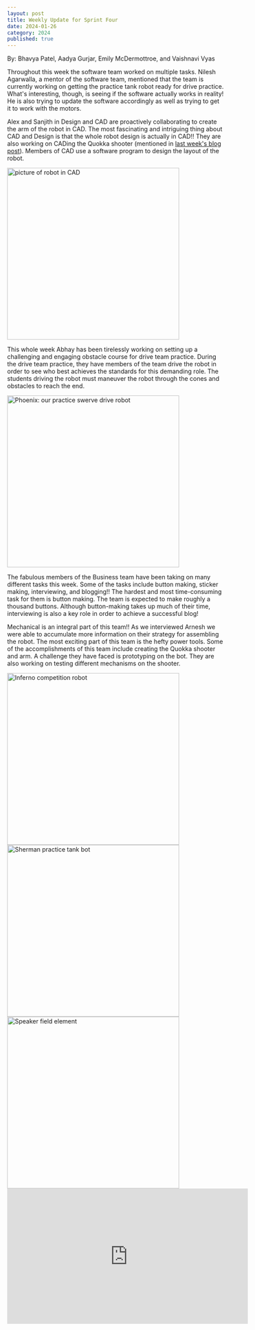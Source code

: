 ```yaml
---
layout: post
title: Weekly Update for Sprint Four
date: 2024-01-26
category: 2024
published: true
---
```

By: Bhavya Patel, Aadya Gurjar, Emily McDermottroe, and Vaishnavi Vyas

Throughout this week the software team worked on multiple tasks. Nilesh Agarwalla, a mentor of the software team, mentioned that the team is currently working on getting the practice tank robot ready for drive practice. What's interesting, though, is seeing if the software actually works in reality! He is also trying to update the software accordingly as well as trying to get it to work with the motors.

Alex and Sanjith in Design and CAD are proactively collaborating to create the arm of the robot in CAD. The most fascinating and intriguing thing about CAD and Design is that the whole robot design is actually in CAD!! They are also working on CADing the Quokka shooter (mentioned in [last week's blog post](https://devilbotz.org/Sprint-2-Saturday-Meeting/)). Members of CAD use a software program to design the layout of the robot.

<img class="img-responsive" src="https://drive.google.com/thumbnail?id=1IKbgbhKN3sWweUSIsa2UVF63eSbTaP6S&sz=w400" data-fancybox alt="picture of robot in CAD" width="400" />

This whole week Abhay has been tirelessly working on setting up a challenging and engaging obstacle course for drive team practice. During the drive team practice, they have members of the team drive the robot in order to see who best achieves the standards for this demanding role. The students driving the robot must maneuver the robot through the cones and obstacles to reach the end.

<img class="img-responsive" src="https://drive.google.com/thumbnail?id=10SMPZhjtcafs6WBXx6QBTjH1s8ySfL_Z&sz=w400" data-fancybox alt="Phoenix: our practice swerve drive robot" width="400" />

The fabulous members of the Business team have been taking on many different tasks this week. Some of the tasks include button making, sticker making, interviewing, and blogging!! The hardest and most time-consuming task for them is button making. The team is expected to make roughly a thousand buttons. Although button-making takes up much of their time, interviewing is also a key role in order to achieve a successful blog!

Mechanical is an integral part of this team!! As we interviewed Arnesh we were able to accumulate more information on their strategy for assembling the robot. The most exciting part of this team is the hefty power tools. Some of the accomplishments of this team include creating the Quokka shooter and arm. A challenge they have faced is prototyping on the bot. They are also working on testing different mechanisms on the shooter.

<img class="img-responsive" src="https://drive.google.com/thumbnail?id=1uymJoGJDgKOjM0z0YyqJF0TWpnw_Zd6b&sz=w400" data-fancybox alt="Inferno competition robot" width="400" />

<img class="img-responsive" src="https://drive.google.com/thumbnail?id=1YNvGuDLguHKizw-I7SDTG3iJk2fIPJvR&sz=w400" data-fancybox alt="Sherman practice tank bot" width="400" />

<img class="img-responsive" src="https://drive.google.com/thumbnail?id=1H5pNuQ-MY24sH6Zv_axRQIatGW4kBk0I&sz=w400" data-fancybox alt="Speaker field element" width="400" />

<iframe width="560" height="315" src="https://www.youtube.com/embed/NnWpm6xNx4E?si=NrJ-qyBMLJmrQ2ne" title="YouTube video player" frameborder="0" allow="accelerometer; autoplay; clipboard-write; encrypted-media; gyroscope; picture-in-picture; web-share" allowfullscreen></iframe>
